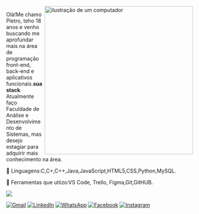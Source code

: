 <img src="https://raw.githubusercontent.com/MicaelliMedeiros/micaellimedeiros/master/image/computer-illustration.png" alt="ilustração de um computador" min-width="400px" max-width="400px" width="400px" align="right">

<p align="left"> 
  Olá!Me chamo Pietro, teho 18 anos e venho buscando me aprofundar mais na área de programação front-end, back-end e aplicativos funcionais.<strong>sua stack</strong>.<br>
  Atualmente faço Faculdade de Análise e Desenvolvimento de Sistemas, mas desejo estagiar para adquirir mais conhecimento na área.
</p>

<p align="left">
  🦄 Linguagens:C,C+,C++,Java,JavaScript,HTML5,CSS,Python,MySQL.
</p>

<p align="left">
  💼 Ferramentas que utiizo:VS Code, Trello, Figma,Git,GitHUB.
</p>

<p align="left">
<img src="https://i.gifer.com/5TMy.gif">
</p>

<p align="left">
  <a href="#" title="Gmail">
  <img src="https://img.shields.io/badge/-Gmail-FF0000?style=flat-square&labelColor=FF0000&logo=gmail&logoColor=white&link=LINK-DO-SEU-GMAIL" alt="Gmail"/></a>
  <a href="#" title="LinkedIn">
  <img src="https://img.shields.io/badge/-Linkedin-0e76a8?style=flat-square&logo=Linkedin&logoColor=white&link=LINK-DO-SEU-LINKEDIN" alt="LinkedIn"/></a>
  <a href="#" title="WhatsApp">
  <img src="https://img.shields.io/badge/-WhatsApp-25d366?style=flat-square&labelColor=25d366&logo=whatsapp&logoColor=white&link=API-DO-SEU-WHATSAPP" alt="WhatsApp"/></a>
  <a href="#" title="Facebook">
  <img src="https://img.shields.io/badge/-Facebook-3b5998?style=flat-square&labelColor=3b5998&logo=facebook&logoColor=white&link=LINK-DO-SEU-FACEBOOK" alt="Facebook"/></a>
  <a href="#" title="Instagram">
  <img src="https://img.shields.io/badge/-Instagram-DF0174?style=flat-square&labelColor=DF0174&logo=instagram&logoColor=white&link=LINK-DO-SEU-INSTAGRAM" alt="Instagram"/></a>
</p>
